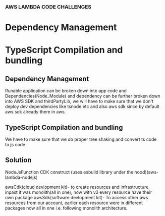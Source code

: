 ### AWS LAMBDA CODE CHALLENGES
# Dependency Management
# TypeScript Compilation and bundling


## Dependency Management
Runable application can be broken down into app code and Dependencies(Node_Module) and dependency can be further broken down into AWS SDK and thirdPartyLib, we will have to make sure that we don't deploy dev dependencies like tsnode etc and also aws sdk since by default aws sdk already there in aws.

## TypeScript Compilation and bundling
We have to make sure that we do proper tree shaking and convert ts code to js code

## Solution
NodeJsFunction CDK construct (uses esbuild library under the hood)(aws-lambda-nodejs)

awsCdk(cloud devlopment kit)- to create resources and infrastructure, inpast it was monolith(all in one), now with v3 every resource have their own package
awsSdk(software devlopment kit)- To access other aws resources from our account, earlier each resource were in different packages now all in one i.e. following monolith architecture.